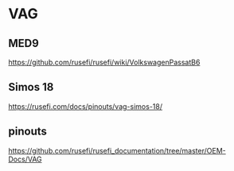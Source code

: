 # VAG

## MED9

https://github.com/rusefi/rusefi/wiki/VolkswagenPassatB6

## Simos 18

https://rusefi.com/docs/pinouts/vag-simos-18/

## pinouts

https://github.com/rusefi/rusefi_documentation/tree/master/OEM-Docs/VAG
